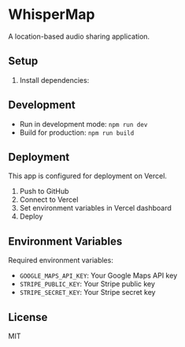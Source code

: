 # WhisperMap

A location-based audio sharing application.

## Setup

1. Install dependencies:

## Development

- Run in development mode: `npm run dev`
- Build for production: `npm run build`

## Deployment

This app is configured for deployment on Vercel.

1. Push to GitHub
2. Connect to Vercel
3. Set environment variables in Vercel dashboard
4. Deploy

## Environment Variables

Required environment variables:
- `GOOGLE_MAPS_API_KEY`: Your Google Maps API key
- `STRIPE_PUBLIC_KEY`: Your Stripe public key
- `STRIPE_SECRET_KEY`: Your Stripe secret key

## License

MIT 